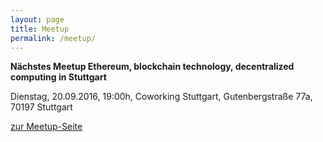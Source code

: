 ```yaml
---
layout: page
title: Meetup
permalink: /meetup/
---
```


**Nächstes Meetup Ethereum, blockchain technology, decentralized computing in Stuttgart**

Dienstag, 20.09.2016, 19:00h, Coworking Stuttgart, Gutenbergstraße 77a, 70197 Stuttgart

[zur Meetup-Seite](http://www.meetup.com/de-DE/Ethereum-blockchain-technology-decentralized-computing/events/232471307/)


